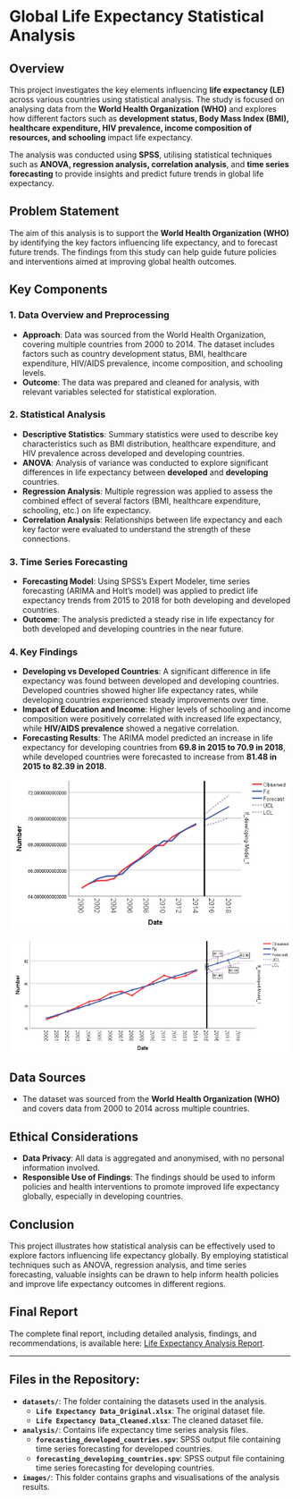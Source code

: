 # Global Life Expectancy Statistical Analysis

## Overview
This project investigates the key elements influencing **life expectancy (LE)** across various countries using statistical analysis. The study is focused on analysing data from the **World Health Organization (WHO)** and explores how different factors such as **development status, Body Mass Index (BMI), healthcare expenditure, HIV prevalence, income composition of resources, and schooling** impact life expectancy. 

The analysis was conducted using **SPSS**, utilising statistical techniques such as **ANOVA, regression analysis, correlation analysis**, and **time series forecasting** to provide insights and predict future trends in global life expectancy.

## Problem Statement
The aim of this analysis is to support the **World Health Organization (WHO)** by identifying the key factors influencing life expectancy, and to forecast future trends. The findings from this study can help guide future policies and interventions aimed at improving global health outcomes.

## Key Components

### 1. Data Overview and Preprocessing
- **Approach**: Data was sourced from the World Health Organization, covering multiple countries from 2000 to 2014. The dataset includes factors such as country development status, BMI, healthcare expenditure, HIV/AIDS prevalence, income composition, and schooling levels.
- **Outcome**: The data was prepared and cleaned for analysis, with relevant variables selected for statistical exploration.

### 2. Statistical Analysis
- **Descriptive Statistics**: Summary statistics were used to describe key characteristics such as BMI distribution, healthcare expenditure, and HIV prevalence across developed and developing countries.
- **ANOVA**: Analysis of variance was conducted to explore significant differences in life expectancy between **developed** and **developing** countries.
- **Regression Analysis**: Multiple regression was applied to assess the combined effect of several factors (BMI, healthcare expenditure, schooling, etc.) on life expectancy.
- **Correlation Analysis**: Relationships between life expectancy and each key factor were evaluated to understand the strength of these connections.

### 3. Time Series Forecasting
- **Forecasting Model**: Using SPSS’s Expert Modeler, time series forecasting (ARIMA and Holt’s model) was applied to predict life expectancy trends from 2015 to 2018 for both developing and developed countries.
- **Outcome**: The analysis predicted a steady rise in life expectancy for both developed and developing countries in the near future.

### 4. Key Findings
- **Developing vs Developed Countries**: A significant difference in life expectancy was found between developed and developing countries. Developed countries showed higher life expectancy rates, while developing countries experienced steady improvements over time.
- **Impact of Education and Income**: Higher levels of schooling and income composition were positively correlated with increased life expectancy, while **HIV/AIDS prevalence** showed a negative correlation.
- **Forecasting Results**: The ARIMA model predicted an increase in life expectancy for developing countries from **69.8 in 2015 to 70.9 in 2018**, while developed countries were forecasted to increase from **81.48 in 2015 to 82.39 in 2018**.
  
![LE Developing Countries Forecasting](images/LE_developing_countries_forecasting.png)

![LE Developed Countries Forecasting](images/LE_developed_countries_forecasting.png)

## Data Sources
- The dataset was sourced from the **World Health Organization (WHO)** and covers data from 2000 to 2014 across multiple countries.

## Ethical Considerations
- **Data Privacy**: All data is aggregated and anonymised, with no personal information involved.
- **Responsible Use of Findings**: The findings should be used to inform policies and health interventions to promote improved life expectancy globally, especially in developing countries.

## Conclusion
This project illustrates how statistical analysis can be effectively used to explore factors influencing life expectancy globally. By employing statistical techniques such as ANOVA, regression analysis, and time series forecasting, valuable insights can be drawn to help inform health policies and improve life expectancy outcomes in different regions.

## Final Report
The complete final report, including detailed analysis, findings, and recommendations, is available here: [Life Expectancy Analysis Report]( Life_Expectancy_Analysis_Report.pdf).

-----

## Files in the Repository:
- **`datasets/`**: The folder containing the datasets used in the analysis.
  - **`Life Expectancy Data_Original.xlsx`**: The original dataset file.
  - **`Life Expectancy Data_Cleaned.xlsx`**: The cleaned dataset file.
- **`analysis/`**: Contains life expectancy time series analysis files.
  - **`forecasting_developed_countries.spv`**: SPSS output file containing time series forecasting for developed countries.
  - **`forecasting_developing_countries.spv`**: SPSS output file containing time series forecasting for developing countries.
- **`images/`**: This folder contains graphs and visualisations of the analysis results.


